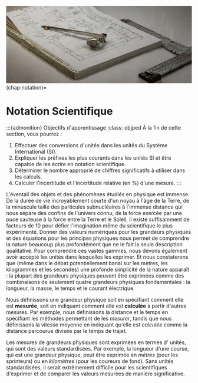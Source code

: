 ![Fig:Mesures](figures/mesure_intro.png)
(chap:notation)=
# Notation Scientifique
:::{admonition} Objectifs d'apprentissage
:class: objped
À la fin de cette section, vous pourrez :
1. Effectuer des conversions d'unités dans les unités du Système International (SI).
2. Expliquer les préfixes les plus courants dans les unités SI et être capable de les écrire en notation scientifique.
3. Déterminer le nombre approprié de chiffres significatifs à utiliser dans les calculs.
4. Calculer l'incertitude et l'incertitude relative (en $\%$) d'une mesure.
:::

L'éventail des objets et des phénomènes étudiés en physique est immense. De la durée de vie incroyablement courte d'un noyau à l'âge de la Terre, de la minuscule taille des particules subnucléaires à l'immense distance qui nous sépare des confins de l'univers connu, de la force exercée par une puce sauteuse à la force entre la Terre et le Soleil, il existe suffisamment de facteurs de $10$ pour défier l'imagination même du scientifique le plus expérimenté. Donner des valeurs numériques pour les grandeurs physiques et des équations pour les principes physiques nous permet de comprendre la nature beaucoup plus profondément que ne le fait la seule description qualitative. Pour comprendre ces vastes gammes, nous devons également avoir accepté les unités dans lesquelles les exprimer. Et nous constaterons que (même dans le débat potentiellement banal sur les mètres, les kilogrammes et les secondes) une profonde simplicité de la nature apparaît : la plupart des grandeurs physiques peuvent être exprimées comme des combinaisons de seulement quatre grandeurs physiques fondamentales : la longueur, la masse, le temps et le courant électrique.

Nous définissons une grandeur physique soit en spécifiant comment elle est **mesurée**, soit en indiquant comment elle est **calculée** à partir d'autres mesures. Par exemple, nous définissons la distance et le temps en spécifiant les méthodes permettant de les *mesurer*, tandis que nous définissons la vitesse moyenne en indiquant qu'elle est *calculée* comme la distance parcourue divisée par le temps de trajet.

Les mesures de grandeurs physiques sont exprimées en termes d' unités, qui sont des valeurs standardisées. Par exemple, la longueur d'une course, qui est une grandeur physique, peut être exprimée en *mètres* (pour les sprinteurs) ou en *kilomètres* (pour les coureurs de fond). Sans unités standardisées, il serait extrêmement difficile pour les scientifiques d'exprimer et de comparer les valeurs mesurées de manière significative. 

```{tableofcontents}
```